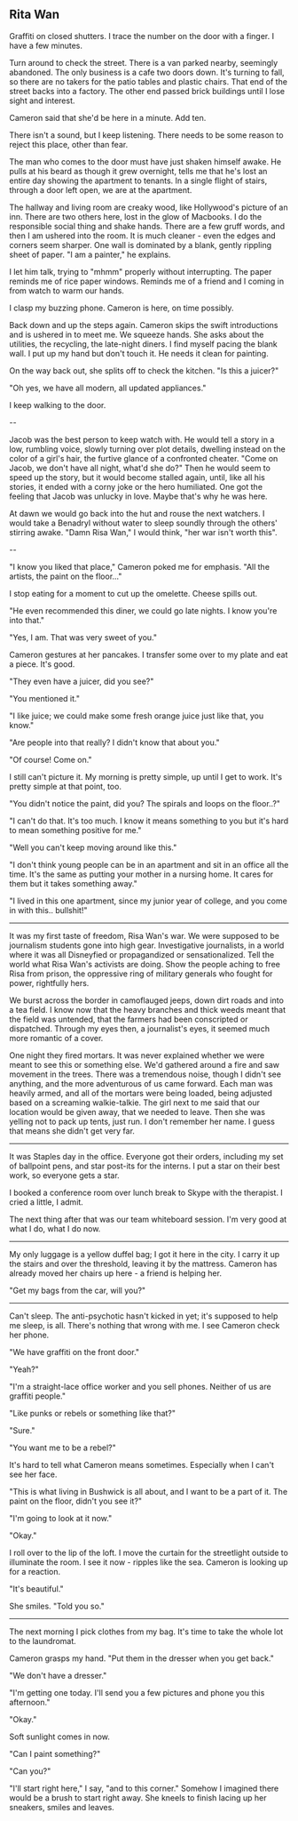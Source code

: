 ## Rita Wan

Graffiti on closed shutters. I trace the number on the door with a finger. I have a few minutes.

Turn around to check the street. There is a van parked nearby, seemingly abandoned. The only business
is a cafe two doors down. It's turning to fall, so there are no takers for the patio tables and plastic
chairs. That end of the street backs into a factory. The other end passed brick buildings until I lose
sight and interest.

Cameron said that she'd be here in a minute. Add ten.

There isn't a sound, but I keep listening. There needs to be some reason to reject this place, other
than fear.

The man who comes to the door must have just shaken himself awake. He pulls at his beard as though
it grew overnight, tells me that he's lost an entire day showing the apartment to tenants. In a single flight
of stairs, through a door left open, we are at the apartment.

The hallway and living room are creaky wood, like Hollywood's picture of an inn. There are two others here,
lost in the glow of Macbooks. I do the responsible social thing and shake hands. There are a few
gruff words, and then I am ushered into the room. It is much cleaner - even the edges and corners seem
sharper. One wall is dominated by a blank, gently rippling sheet of paper. "I am a painter," he explains.

I let him talk, trying to "mhmm" properly without interrupting. The paper reminds me of rice paper windows.
Reminds me of a friend and I coming in from watch to warm our hands.

I clasp my buzzing phone. Cameron is here, on time possibly.

Back down and up the steps again. Cameron skips the swift introductions and is ushered in to meet me. We
squeeze hands. She asks about the utilities, the recycling, the late-night diners. I find myself pacing
the blank wall. I put up my hand but don't touch it. He needs it clean for painting.

On the way back out, she splits off to check the kitchen. "Is this a juicer?"

"Oh yes, we have all modern, all updated appliances."

I keep walking to the door.

--

Jacob was the best person to keep watch with. He would tell a story in a low, rumbling voice, slowly
turning over plot details, dwelling instead on the color of a girl's hair, the furtive glance of a
confronted cheater. "Come on Jacob, we don't have all night, what'd she do?" Then he would seem to speed
up the story, but it would become stalled again, until, like all his stories, it ended with a corny joke or
the hero humiliated. One got the feeling that Jacob was unlucky in love. Maybe that's why he was here.

At dawn we would go back into the hut and rouse the next watchers. I would take a Benadryl without water
to sleep soundly through the others' stirring awake. "Damn Risa Wan," I would think, "her war isn't worth
this".

--

"I know you liked that place," Cameron poked me for emphasis. "All the artists, the paint on the floor..."

I stop eating for a moment to cut up the omelette. Cheese spills out.

"He even recommended this diner, we could go late nights. I know you're into that."

"Yes, I am. That was very sweet of you."

Cameron gestures at her pancakes. I transfer some over to my plate and eat a piece. It's good.

"They even have a juicer, did you see?"

"You mentioned it."

"I like juice; we could make some fresh orange juice just like that, you know."

"Are people into that really? I didn't know that about you."

"Of course! Come on."

I still can't picture it. My morning is pretty simple, up until I get to work. It's pretty simple at that point, too.

"You didn't notice the paint, did you? The spirals and loops on the floor..?"

"I can't do that. It's too much. I know it means something to you but it's hard to mean something positive
for me."

"Well you can't keep moving around like this."

"I don't think young people can be in an apartment and sit in an office all the time. It's the same as
putting your mother in a nursing home. It cares for them but it takes something away."

"I lived in this one apartment, since my junior year of college, and you come in with this.. bullshit!"

---

It was my first taste of freedom, Risa Wan's war. We were supposed to be journalism students gone into
high gear. Investigative journalists, in a world where it was all Disneyfied or propagandized or sensationalized.
Tell the world what Risa Wan's activists are doing. Show the people aching to free Risa from prison, the
oppressive ring of military generals who fought for power, rightfully hers.

We burst across the border in camoflauged jeeps, down dirt roads and into a tea field. I know now that the
heavy branches and thick weeds meant that the field was untended, that the farmers had been conscripted
or dispatched. Through my eyes then, a journalist's eyes, it seemed much more romantic of a cover.

One night they fired mortars. It was never explained whether we were meant to see this or something
else. We'd gathered around a fire and saw movement in the trees. There was a tremendous noise, though
I didn't see anything, and the more adventurous of us came forward. Each man was heavily armed, and all of the
mortars were being loaded, being adjusted based on a screaming walkie-talkie. The girl next to me
said that our location would be given away, that we needed to leave. Then she was yelling not to
pack up tents, just run. I don't remember her name. I guess that means she didn't get very far.

---

It was Staples day in the office. Everyone got their orders, including my set of ballpoint pens, and
star post-its for the interns. I put a star on their best work, so everyone gets a star.

I booked a conference room over lunch break to Skype with the therapist. I cried a little, I admit.

The next thing after that was our team whiteboard session. I'm very good at what I do, what I do now.

---

My only luggage is a yellow duffel bag; I got it here in the city. I carry it up the stairs and over
the threshold, leaving it by the mattress. Cameron has already moved her chairs up here - a friend is helping her.

"Get my bags from the car, will you?"

---

Can't sleep. The anti-psychotic hasn't kicked in yet; it's supposed to help me sleep, is all. There's nothing
that wrong with me. I see Cameron check her phone.

"We have graffiti on the front door."

"Yeah?"

"I'm a straight-lace office worker and you sell phones. Neither of us are graffiti people."

"Like punks or rebels or something like that?"

"Sure."

"You want me to be a rebel?"

It's hard to tell what Cameron means sometimes. Especially when I can't see her face.

"This is what living in Bushwick is all about, and I want to be a part of it. The paint on the floor,
didn't you see it?"

"I'm going to look at it now."

"Okay."

I roll over to the lip of the loft. I move the curtain for the streetlight outside to illuminate
the room. I see it now - ripples like the sea. Cameron is looking up for a reaction.

"It's beautiful."

She smiles. "Told you so."

---

The next morning I pick clothes from my bag. It's time to take the whole lot to the laundromat.

Cameron grasps my hand. "Put them in the dresser when you get back."

"We don't have a dresser."

"I'm getting one today. I'll send you a few pictures and phone you this afternoon."

"Okay."

Soft sunlight comes in now.

"Can I paint something?"

"Can you?"

"I'll start right here," I say, "and to this corner." Somehow I imagined there would be a brush to
start right away. She kneels to finish lacing up her sneakers, smiles and leaves.


